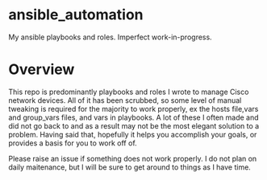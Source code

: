 # ansible_automation
My ansible playbooks and roles. Imperfect work-in-progress.

# Overview
This repo is predominantly playbooks and roles I wrote to manage Cisco network devices. All of it has been scrubbed, so some level of manual tweaking is required for the majority to work properly, ex the hosts file,vars and group_vars files, and vars in playbooks. A lot of these I often made and did not go back to and as a result may not be the most elegant solution to a problem. Having said that, hopefully it helps you accomplish your goals, or provides a basis for you to work off of. 

Please raise an issue if something does not work properly. I do not plan on daily maitenance, but I will be sure to get around to things as I have time. 

